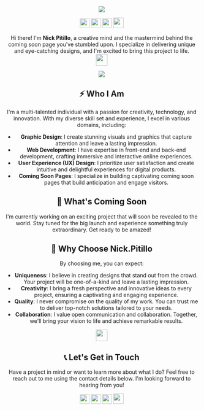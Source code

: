 <p align="center">
  <img src="https://github.com/halfrost/halfrost/blob/master/icons/header_.png">
</p>

<p align="center">
  <a href="mailto:nick.pitillo@example.com" target="_blank"><img height="25" src="https://img.shields.io/badge/gmail-c14438?&style=for-the-badge&logo=gmail&logoColor=white"></a>
  <a href="https://nickpitillo.com" target="_blank"><img height="25" src="https://img.shields.io/badge/Website-3b5998?style=for-the-badge&logo=google-chrome&logoColor=white"></a>
  <a href="https://twitter.com/nickpitillo" target="_blank"><img height="25" src="https://img.shields.io/badge/-Twitter-00acee?style=for-the-badge&logo=Twitter&logoColor=white"></a>
  <a href="https://dev.to/nickpitillo" target="_blank"><img height="27" src="https://img.shields.io/badge/DEV.TO-%230A0A0A.svg?&style=for-the-badge&logo=dev.to&logoColor=white"></a>
</p>

<p align="center">
  Hi there! I'm <b>Nick Pitillo</b>, a creative mind and the mastermind behind the coming soon page you've stumbled upon. I specialize in delivering unique and eye-catching designs, and I'm excited to bring this project to life.
  <br>
  <img src="https://media.giphy.com/media/hvRJCLFzcasrR4ia7z/giphy.gif" width="30">
</p>

<p align="center">
  <img src="https://komarev.com/ghpvc/?username=nickpitillo&color=blue">
</p>

<h2 align="center">⚡ Who I Am</h2>

<p align="center">
  I'm a multi-talented individual with a passion for creativity, technology, and innovation. With my diverse skill set and experience, I excel in various domains, including:
</p>

<ul align="center">
  <li><b>Graphic Design</b>: I create stunning visuals and graphics that capture attention and leave a lasting impression.</li>
  <li><b>Web Development</b>: I have expertise in front-end and back-end development, crafting immersive and interactive online experiences.</li>
  <li><b>User Experience (UX) Design</b>: I prioritize user satisfaction and create intuitive and delightful experiences for digital products.</li>
  <li><b>Coming Soon Pages</b>: I specialize in building captivating coming soon pages that build anticipation and engage visitors.</li>
</ul>

<h2 align="center">🚀 What's Coming Soon</h2>

<p align="center">
  I'm currently working on an exciting project that will soon be revealed to the world. Stay tuned for the big launch and experience something truly extraordinary. Get ready to be amazed!
</p>

<h2 align="center">🌟 Why Choose Nick.Pitillo</h2>

<p align="center">
  By choosing me, you can expect:
</p>

<ul align="center">
  <li><b>Uniqueness</b>: I believe in creating designs that stand out from the crowd. Your project will be one-of-a-kind and leave a lasting impression.</li>
  <li><b>Creativity</b>: I bring a fresh perspective and innovative ideas to every project, ensuring a captivating and engaging experience.</li>
  <li><b>Quality</b>: I never compromise on the quality of my work. You can trust me to deliver top-notch solutions tailored to your needs.</li>
  <li><b>Collaboration</b>: I value open communication and collaboration. Together, we'll bring your vision to life and achieve remarkable results.</li>
</ul>

<p align="center">
  <img src="https://media.giphy.com/media/LmNwrBhejkK9EFP504/giphy.gif" width="30">
</p>

<h2 align="center">📞 Let's Get in Touch</h2>

<p align="center">
  Have a project in mind or want to learn more about what I do? Feel free to reach out to me using the contact details below. I'm looking forward to hearing from you!
</p>

<p align="center">
  <a href="mailto:nick.pitillo@example.com" target="_blank"><img height="25" src="https://img.shields.io/badge/gmail-c14438?&style=for-the-badge&logo=gmail&logoColor=white"></a>
  <a href="https://nickpitillo.com" target="_blank"><img height="25" src="https://img.shields.io/badge/Website-3b5998?style=for-the-badge&logo=google-chrome&logoColor=white"></a>
  <a href="https://twitter.com/nickpitillo" target="_blank"><img height="25" src="https://img.shields.io/badge/-Twitter-00acee?style=for-the-badge&logo=Twitter&logoColor=white"></a>
  <a href="https://dev.to/nickpitillo" target="_blank"><img height="27" src="https://img.shields.io/badge/DEV.TO-%230A0A0A.svg?&style=for-the-badge&logo=dev.to&logoColor=white"></a>
</p>

